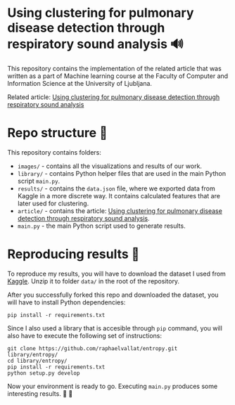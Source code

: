 # Using clustering for pulmonary disease detection through respiratory sound analysis :loud_sound:
This repository contains the implementation of the related article that was written as a part of Machine learning course at the Faculty of Computer and Information Science at the University of Ljubljana.

Related article: [Using clustering for pulmonary disease detection through respiratory sound analysis](https://github.com/lzontar/Clustering-Respiratory-Sounds/blob/master/article/Using-clustering-for-pulmonary-disease-detection-through-respiratory-sound-analysis.pdf)

# Repo structure :blue_book:
This repository contains folders:
* ```images/``` - contains all the visualizations and results of our work.
* ```library/``` - contains Python helper files that are used in the main Python script ```main.py```.
* ```results/``` - contains the ```data.json``` file, where we exported data from Kaggle in a more discrete way. It contains calculated features that are later used for clustering.
* ```article/``` - contains the article: [Using clustering for pulmonary disease detection through respiratory sound analysis](https://github.com/lzontar/Clustering-Respiratory-Sounds/blob/master/article/Using-clustering-for-pulmonary-disease-detection-through-respiratory-sound-analysis.pdf).
* ```main.py``` - the main Python script used to generate results. 

# Reproducing results :snake:
To reproduce my results, you will have to download the dataset I used from [Kaggle](https://www.kaggle.com/vbookshelf/respiratory-sound-database). Unzip it to folder ```data/``` in the root of the repository.

After you successfully forked this repo and downloaded the dataset, you will have to install Python dependencies:
```
pip install -r requirements.txt
```
Since I also used a library that is accesible through ```pip``` command, you will also have to execute the following set of instructions:
```
git clone https://github.com/raphaelvallat/entropy.git library/entropy/
cd library/entropy/
pip install -r requirements.txt
python setup.py develop
```
Now your environment is ready to go. Executing ```main.py``` produces some interesting results. :partying_face: :clinking_glasses:
